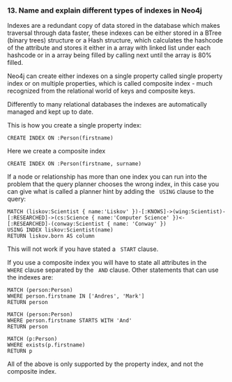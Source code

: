 ### 13. Name and explain different types of indexes in Neo4j

Indexes are a redundant copy of data stored in the database which makes traversal through data faster, these indexes can be either stored in a BTree (binary trees) structure or a Hash structure, which calculates the hashcode of the attribute and stores it either in a array with linked list under each hashcode or in a array being filled by calling next until the array is 80% filled.

Neo4j can create either indexes on a single property called single property index or on multiple properties, which is called composite index - much recognized from the relational world of keys and composite keys.

Differently to many relational databases the indexes are automatically managed and kept up to date.

This is how you create a single property index:

```cypher
CREATE INDEX ON :Person(firstname)
```

 Here we create a composite index

```cypher
CREATE INDEX ON :Person(firstname, surname)
```

If a node or relationship has more than one index you can run into the problem that the query planner chooses the wrong index, in this case you can give what is called a planner hint by adding the ``` USING``` clause to the query:

```cypher
MATCH (liskov:Scientist { name:'Liskov' })-[:KNOWS]->(wing:Scientist)-[:RESEARCHED]->(cs:Science { name:'Computer Science' })<-[:RESEARCHED]-(conway:Scientist { name: 'Conway' })
USING INDEX liskov:Scientist(name)
RETURN liskov.born AS column
```

This will not work if you have stated a ``` START``` clause.

If you use a composite index you will have to state all attributes in the ``` WHERE``` clause separated by the ``` AND``` clause. Other statements that can use the indexes are:

```cypher
MATCH (person:Person)
WHERE person.firstname IN ['Andres', 'Mark']
RETURN person

MATCH (person:Person)
WHERE person.firstname STARTS WITH 'And'
RETURN person

MATCH (p:Person)
WHERE exists(p.firstname)
RETURN p
```

All of the above is only supported by the property index, and not the composite index.